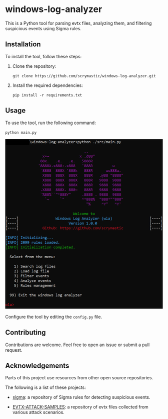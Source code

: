 # windows-log-analyzer

This is a Python tool for parsing evtx files, analyzing them, and filtering suspicious events using Sigma rules.

## Installation

To install the tool, follow these steps:

1. Clone the repository:

    ```shell
    git clone https://github.com/scrymastic/windows-log-analyzer.git
    ```

2. Install the required dependencies:

    ```shell
    pip install -r requirements.txt
    ```

## Usage

To use the tool, run the following command:

```shell
python main.py
```

![alt text](imgs/image.png)

Configure the tool by editing the `config.py` file.


## Contributing

Contributions are welcome. Feel free to open an issue or submit a pull request.

## Acknowledgements

Parts of this project use resources from other open source repositories.

The following is a list of these projects:

- [sigma](https://github.com/SigmaHQ/sigma): a repository of Sigma rules for detecting suspicious events.

- [EVTX-ATTACK-SAMPLES](https://github.com/sbousseaden/EVTX-ATTACK-SAMPLES): a repository of evtx files collected from various attack scenarios.




